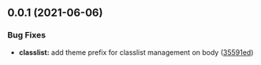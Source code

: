 ## 0.0.1 (2021-06-06)


### Bug Fixes

* **classlist:** add theme prefix for classlist management on body ([35591ed](https://github.com/toinelin/rethemes/commit/35591ed8268a803327d446871091e2cbfe47dea9))

